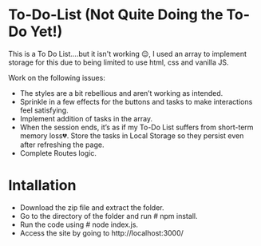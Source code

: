 # To-Do-List (Not Quite Doing the To-Do Yet!)

This is a To Do List....but it isn't working 😌, I used an array to implement storage for this due to being limited to use html, css and vanilla JS.

Work on the following issues:
- The styles are a bit rebellious and aren’t working as intended.
- Sprinkle in a few effects for the buttons and tasks to make interactions feel satisfying.
- Implement addition of tasks in the array.
- When the session ends, it’s as if my To-Do List suffers from short-term memory loss💔. Store the tasks in Local Storage so they persist even after refreshing the page.
- Complete Routes logic.

# Intallation
- Download the zip file and extract the folder.
- Go to the directory of the folder and run # npm install.
- Run the code using # node index.js.
- Access the site by going to http://localhost:3000/
